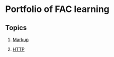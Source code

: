 # Portfolio of FAC learning

## Topics

1. [Markup](https://github.com/DominicSimpson/portfolio/blob/main/learnings/markup.md)

2. [HTTP](https://github.com/DominicSimpson/portfolio/blob/main/learnings/http.md)
